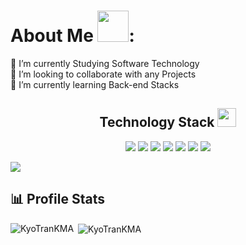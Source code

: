 #   About Me <img src="https://media.giphy.com/media/mGcNjsfWAjY5AEZNw6/giphy.gif" width="50">:
🔭 I’m currently Studying Software Technology<br>👯 I’m looking to collaborate with any Projects<br>🌱 I’m currently learning Back-end Stacks<br>

<p align="center">
<h2 align="center">Technology Stack <img src="https://media.giphy.com/media/WUlplcMpOCEmTGBtBW/giphy.gif" width="30"></h2>
  
<p align="center">
<img src="https://img.shields.io/badge/-C++-00599C?style=flat-square&logo=c"/>
<img src="https://img.shields.io/badge/-HTML5-E34F26?style=flat-square&logo=html5&logoColor=white"/>
<img src="https://img.shields.io/badge/-CSS3-1572B6?style=flat-square&logo=css3"/>
<img src="https://img.shields.io/badge/-JavaScript-black?style=flat-square&logo=javascript"/>
<img src="https://img.shields.io/badge/-Nodejs-black?style=flat-square&logo=Node.js"/>
<img src="https://img.shields.io/badge/-Expressjs-black?style=flat-square&logo=Express.js"/>
<img src="https://img.shields.io/badge/-MongoDB-black?style=flat-square&logo=mongodb"/>
</p>

<img align="center" src="https://qph.cf2.quoracdn.net/main-qimg-c99e353f761d318322c853c03ebcf21b" />

## 📊 Profile Stats
<p>
	<img align="left" src="https://github-readme-stats.vercel.app/api/top-langs/?username=KyoTranKMA&layout=compact&hide=html&theme=tokyonight&show_icons=true" alt="KyoTranKMA" />

&nbsp;<img align="center" src="https://github-readme-stats.vercel.app/api?username=KyoTranKMA&theme=tokyonight&show_icons=true" alt="KyoTranKMA" />
</p>
